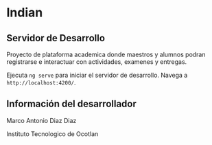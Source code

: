 # Indian

## Servidor de Desarrollo

Proyecto de plataforma academica donde maestros y alumnos podran registrarse e interactuar con actividades, examenes y entregas.

Ejecuta `ng serve` para iniciar el servidor de desarrollo. Navega a `http://localhost:4200/`.

## Información del desarrollador
Marco Antonio Diaz Diaz

Instituto Tecnologico de Ocotlan